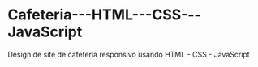 # Cafeteria---HTML---CSS---JavaScript
Design de site de cafeteria responsivo usando HTML - CSS - JavaScript
